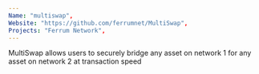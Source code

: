 ```yaml
---
Name: "multiswap",
Website: "https://github.com/ferrumnet/MultiSwap",
Projects: "Ferrum Network",
---
```

<!--lang:en--> 
MultiSwap allows users to securely bridge any asset on network 1 for any asset on network 2 at transaction speed
<!--lang:es--] 
test
<!--lang:de--] 
test
<!--lang:fr--] 
test
<!--lang:pl--] 
test
<!--lang:uk--] 
test
[!--lang:*-->  
